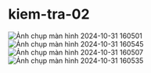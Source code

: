 # kiem-tra-02


![Ảnh chụp màn hình 2024-10-31 160501](https://github.com/user-attachments/assets/1431c690-d345-4dbf-8285-c6fe16167636)
![Ảnh chụp màn hình 2024-10-31 160545](https://github.com/user-attachments/assets/03267481-0446-4363-a0d9-5dcb02e3bd36)
![Ảnh chụp màn hình 2024-10-31 160507](https://github.com/user-attachments/assets/8a24535d-1b2b-4142-93e8-9ec124ef51c1)
![Ảnh chụp màn hình 2024-10-31 160535](https://github.com/user-attachments/assets/278e0eb9-b950-4c10-afbf-731690351745)
